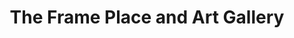 ---
title: "The Frame Place and Art Gallery"
url: /mohawk/the-frame-place-and-art-gallery/
shop: frame
---